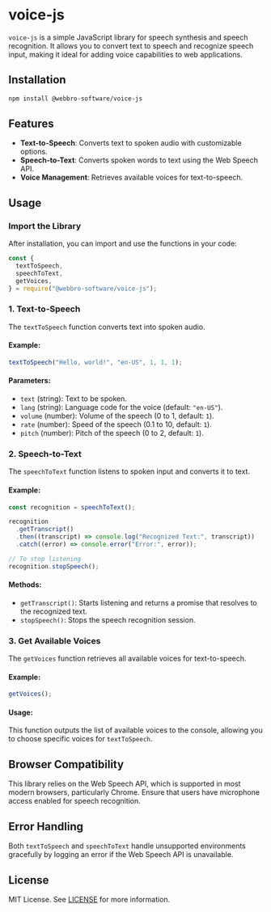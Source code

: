 # voice-js

`voice-js` is a simple JavaScript library for speech synthesis and speech recognition. It allows you to convert text to speech and recognize speech input, making it ideal for adding voice capabilities to web applications.

## Installation

```bash
npm install @webbro-software/voice-js
```

## Features

- **Text-to-Speech**: Converts text to spoken audio with customizable options.
- **Speech-to-Text**: Converts spoken words to text using the Web Speech API.
- **Voice Management**: Retrieves available voices for text-to-speech.

## Usage

### Import the Library

After installation, you can import and use the functions in your code:

```javascript
const {
  textToSpeech,
  speechToText,
  getVoices,
} = require("@webbro-software/voice-js");
```

### 1. Text-to-Speech

The `textToSpeech` function converts text into spoken audio.

#### Example:

```javascript
textToSpeech("Hello, world!", "en-US", 1, 1, 1);
```

#### Parameters:

- `text` (string): Text to be spoken.
- `lang` (string): Language code for the voice (default: `"en-US"`).
- `volume` (number): Volume of the speech (0 to 1, default: `1`).
- `rate` (number): Speed of the speech (0.1 to 10, default: `1`).
- `pitch` (number): Pitch of the speech (0 to 2, default: `1`).

### 2. Speech-to-Text

The `speechToText` function listens to spoken input and converts it to text.

#### Example:

```javascript
const recognition = speechToText();

recognition
  .getTranscript()
  .then((transcript) => console.log("Recognized Text:", transcript))
  .catch((error) => console.error("Error:", error));

// To stop listening
recognition.stopSpeech();
```

#### Methods:

- `getTranscript()`: Starts listening and returns a promise that resolves to the recognized text.
- `stopSpeech()`: Stops the speech recognition session.

### 3. Get Available Voices

The `getVoices` function retrieves all available voices for text-to-speech.

#### Example:

```javascript
getVoices();
```

#### Usage:

This function outputs the list of available voices to the console, allowing you to choose specific voices for `textToSpeech`.

## Browser Compatibility

This library relies on the Web Speech API, which is supported in most modern browsers, particularly Chrome. Ensure that users have microphone access enabled for speech recognition.

## Error Handling

Both `textToSpeech` and `speechToText` handle unsupported environments gracefully by logging an error if the Web Speech API is unavailable.

## License

MIT License. See [LICENSE](./LICENSE) for more information.
